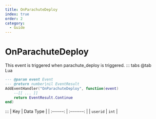 ```yaml
---
title: OnParachuteDeploy
index: true
order: 2
category:
  - Guide
---
```


# OnParachuteDeploy
This event is triggered when parachute_deploy is triggered.
::: tabs
@tab Lua
```lua
--- @param event Event
--- @return number|nil EventResult
AddEventHandler("OnParachuteDeploy", function(event)
    --[[ ... ]]
    return EventResult.Continue
end)
```

:::
|    Key   | Data Type |
| :------: | :-------: |
| `userid` |   `int`   |